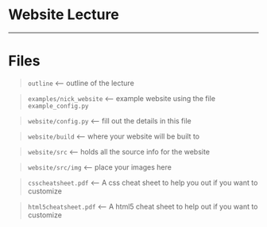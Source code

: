 # Website Lecture
-----------------

# Files
> `outline` <-- outline of the lecture

> `examples/nick_website` <-- example website using the file `example_config.py`

> `website/config.py` <-- fill out the details in this file

> `website/build` <-- where your website will be built to 

> `website/src` <-- holds all the source info for the website

> `website/src/img` <-- place your images here

> `csscheatsheet.pdf` <-- A css cheat sheet to help you out if you want to customize

> `html5cheatsheet.pdf` <-- A html5 cheat sheet to help out if you want to customize
